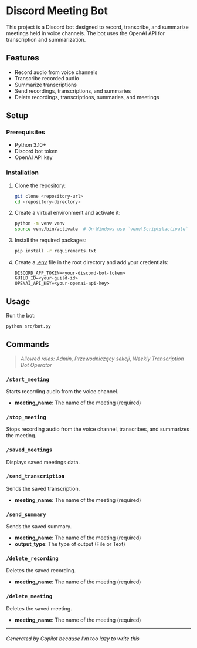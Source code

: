 # Discord Meeting Bot

This project is a Discord bot designed to record, transcribe, and summarize meetings held in voice channels. The bot uses the OpenAI API for transcription and summarization.

## Features

- Record audio from voice channels
- Transcribe recorded audio
- Summarize transcriptions
- Send recordings, transcriptions, and summaries
- Delete recordings, transcriptions, summaries, and meetings

## Setup

### Prerequisites

- Python 3.10+
- Discord bot token
- OpenAI API key

### Installation

1. Clone the repository:

    ```sh
    git clone <repository-url>
    cd <repository-directory>
    ```

2. Create a virtual environment and activate it:

    ```sh
    python -m venv venv
    source venv/bin/activate  # On Windows use `venv\Scripts\activate`
    ```

3. Install the required packages:

    ```sh
    pip install -r requirements.txt
    ```

4. Create a [.env](http://_vscodecontentref_/1) file in the root directory and add your credentials:

    ```env
    DISCORD_APP_TOKEN=<your-discord-bot-token>
    GUILD_ID=<your-guild-id>
    OPENAI_API_KEY=<your-openai-api-key>
    ```

## Usage

Run the bot:

```sh
python src/bot.py
```

## Commands

> <em>Allowed roles: Admin, Przewodniczący sekcji, Weekly Transcription Bot Operator</em>

### `/start_meeting`

Starts recording audio from the voice channel.

- **meeting_name**: The name of the meeting (required)

### `/stop_meeting`

Stops recording audio from the voice channel, transcribes, and summarizes the meeting.

### `/saved_meetings`

Displays saved meetings data.

### `/send_transcription`

Sends the saved transcription.

- **meeting_name**: The name of the meeting (required)

### `/send_summary`

Sends the saved summary.

- **meeting_name**: The name of the meeting (required)
- **output_type**: The type of output (File or Text)

### `/delete_recording`

Deletes the saved recording.

- **meeting_name**: The name of the meeting (required)

### `/delete_meeting`

Deletes the saved meeting.

- **meeting_name**: The name of the meeting (required)

---

###### Generated by Copilot because I'm too lazy to write this

